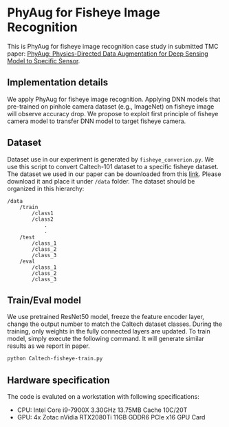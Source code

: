 # PhyAug for Fisheye Image Recognition
This is PhyAug for fisheye image recognition case study in submitted TMC paper: [PhyAug: Physics-Directed Data Augmentation for Deep Sensing Model to Specific Sensor](https://arxiv.org/pdf/2104.01160.pdf).

## Implementation details
We apply PhyAug for fisheye image recognition. Applying DNN models that pre-trained on pinhole camera dataset (e.g., ImageNet) on fisheye image will observe accuracy drop. We propose to exploit first principle of fisheye camera model to transfer DNN model to target fisheye camera.

## Dataset
Dataset use in our experiment is generated by `fisheye_converion.py`. We use this script to convert Caltech-101 dataset to a specific fisheye dataset.
The dataset we used in our paper can be downloaded from this [link](https://researchdata.ntu.edu.sg/dataset.xhtml?persistentId=doi:10.21979/N9/R5LKHI). Please download it and place it under `/data` folder. The dataset should be organized in this hierarchy:

```
/data
    /train
        /class1
        /class2
            .
            .
    /test
        /class_1
        /class_2
        /class_3
    /eval
        /class_1
        /class_2
        /class_3
```

## Train/Eval model
We use pretrained ResNet50 model, freeze the feature encoder layer, change the output number to match the Caltech dataset classes. During the training, only weights in the fully connected layers are updated. To train model, simply execute the following command. It will generate similar results as we report in paper.

```bash
python Caltech-fisheye-train.py
```

## Hardware specification
The code is evaluted on a workstation with following specifications:
- CPU: Intel Core i9-7900X 3.30GHz 13.75MB Cache 10C/20T
- GPU: 4x Zotac nVidia RTX2080Ti 11GB GDDR6 PCIe x16 GPU Card